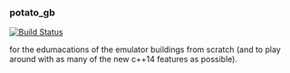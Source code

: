 ### potato_gb ###

[![Build Status](https://travis-ci.org/pgarnaut/potato_gb.svg?branch=master)](https://travis-ci.org/pgarnaut/potato_gb)

for the edumacations of the emulator buildings from scratch (and to play around with as many of the new c++14 features as possible).
